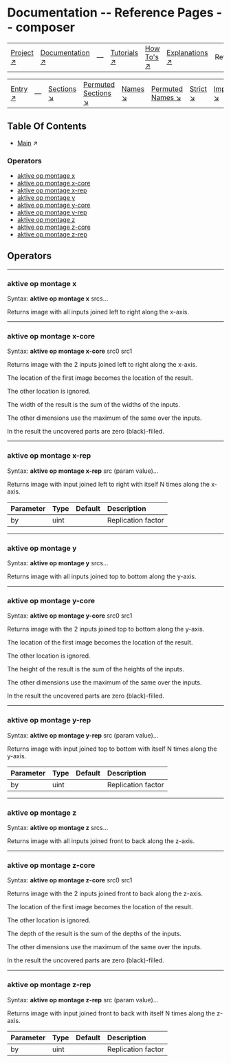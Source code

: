 # Documentation -- Reference Pages -- composer

||||||||
|---|---|---|---|---|---|---|
|[Project ↗](../../README.md)|[Documentation ↗](../index.md)|&mdash;|[Tutorials ↗](../tutorials.md)|[How To's ↗](../howtos.md)|[Explanations ↗](../explanations.md)|References|

|||||||||
|---|---|---|---|---|---|---|---|
|[Entry ↗](index.md)|&mdash;|[Sections ↘](index.md#sectree)|[Permuted Sections ↘](bypsections.md)|[Names ↘](byname.md)|[Permuted Names ↘](bypnames.md)|[Strict ↘](strict.md)|[Implementations ↘](bylang.md)|

## Table Of Contents

  - [Main](index.md) ↗


### Operators

 - [aktive op montage x](#op_montage_x)
 - [aktive op montage x-core](#op_montage_x_core)
 - [aktive op montage x-rep](#op_montage_x_rep)
 - [aktive op montage y](#op_montage_y)
 - [aktive op montage y-core](#op_montage_y_core)
 - [aktive op montage y-rep](#op_montage_y_rep)
 - [aktive op montage z](#op_montage_z)
 - [aktive op montage z-core](#op_montage_z_core)
 - [aktive op montage z-rep](#op_montage_z_rep)

## Operators

---
### <a name='op_montage_x'></a> aktive op montage x

Syntax: __aktive op montage x__ srcs...

Returns image with all inputs joined left to right along the x-axis.


---
### <a name='op_montage_x_core'></a> aktive op montage x-core

Syntax: __aktive op montage x-core__ src0 src1

Returns image with the 2 inputs joined left to right along the x-axis.

The location of the first image becomes the location of the result.

The other location is ignored.

The width of the result is the sum of the widths of the inputs.

The other dimensions use the maximum of the same over the inputs.

In the result the uncovered parts are zero (black)-filled.


---
### <a name='op_montage_x_rep'></a> aktive op montage x-rep

Syntax: __aktive op montage x-rep__ src (param value)...

Returns image with input joined left to right with itself N times along the x-axis.

|Parameter|Type|Default|Description|
|:---|:---|:---|:---|
|by|uint||Replication factor|

---
### <a name='op_montage_y'></a> aktive op montage y

Syntax: __aktive op montage y__ srcs...

Returns image with all inputs joined top to bottom along the y-axis.


---
### <a name='op_montage_y_core'></a> aktive op montage y-core

Syntax: __aktive op montage y-core__ src0 src1

Returns image with the 2 inputs joined top to bottom along the y-axis.

The location of the first image becomes the location of the result.

The other location is ignored.

The height of the result is the sum of the heights of the inputs.

The other dimensions use the maximum of the same over the inputs.

In the result the uncovered parts are zero (black)-filled.


---
### <a name='op_montage_y_rep'></a> aktive op montage y-rep

Syntax: __aktive op montage y-rep__ src (param value)...

Returns image with input joined top to bottom with itself N times along the y-axis.

|Parameter|Type|Default|Description|
|:---|:---|:---|:---|
|by|uint||Replication factor|

---
### <a name='op_montage_z'></a> aktive op montage z

Syntax: __aktive op montage z__ srcs...

Returns image with all inputs joined front to back along the z-axis.


---
### <a name='op_montage_z_core'></a> aktive op montage z-core

Syntax: __aktive op montage z-core__ src0 src1

Returns image with the 2 inputs joined front to back along the z-axis.

The location of the first image becomes the location of the result.

The other location is ignored.

The depth of the result is the sum of the depths of the inputs.

The other dimensions use the maximum of the same over the inputs.

In the result the uncovered parts are zero (black)-filled.


---
### <a name='op_montage_z_rep'></a> aktive op montage z-rep

Syntax: __aktive op montage z-rep__ src (param value)...

Returns image with input joined front to back with itself N times along the z-axis.

|Parameter|Type|Default|Description|
|:---|:---|:---|:---|
|by|uint||Replication factor|

